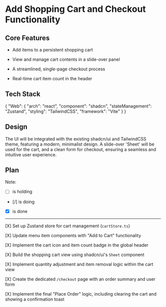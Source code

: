 # Add Shopping Cart and Checkout Functionality

## Core Features

- Add items to a persistent shopping cart

- View and manage cart contents in a slide-over panel

- A streamlined, single-page checkout process

- Real-time cart item count in the header

## Tech Stack

{
  "Web": {
    "arch": "react",
    "component": "shadcn",
    "stateManagement": "Zustand",
    "styling": "TailwindCSS",
    "framework": "Vite"
  }
}

## Design

The UI will be integrated with the existing shadcn/ui and TailwindCSS theme, featuring a modern, minimalist design. A slide-over 'Sheet' will be used for the cart, and a clean form for checkout, ensuring a seamless and intuitive user experience.

## Plan

Note: 

- [ ] is holding
- [/] is doing
- [X] is done

---

[X] Set up Zustand store for cart management (`cartStore.ts`)

[X] Update menu item components with "Add to Cart" functionality

[X] Implement the cart icon and item count badge in the global header

[X] Build the shopping cart view using shadcn/ui's `Sheet` component

[X] Implement quantity adjustment and item removal logic within the cart view

[X] Create the dedicated `/checkout` page with an order summary and user form

[X] Implement the final "Place Order" logic, including clearing the cart and showing a confirmation toast
